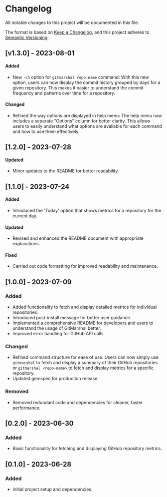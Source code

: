 # Changelog

All notable changes to this project will be documented in this file.

The format is based on [Keep a Changelog](https://keepachangelog.com/en/1.0.0/),
and this project adheres to [Semantic Versioning](https://semver.org/spec/v2.0.0.html).

## [v1.3.0] - 2023-08-01
#### Added 
- New `-ch` option for `gitmarshal repo-name` command: With this new option, users can now display the commit history grouped by days for a given repository. This makes it easier to understand the commit frequency and patterns over time for a repository.

#### Changed
- Refined the way options are displayed in help menu: The help menu now includes a separate "Options" column for better clarity. This allows users to easily understand what options are available for each command and how to use them effectively.

## [1.2.0] - 2023-07-28
#### Updated
- Minor updates to the README for better readability.

## [1.1.0] - 2023-07-24
#### Added
- Introduced the 'Today' option that shows metrics for a repository for the current day.

#### Updated
- Revised and enhanced the README document with appropriate explanations.

#### Fixed
- Carried out code formatting for improved readability and maintenance.

## [1.0.0] - 2023-07-09
### Added
- Added functionality to fetch and display detailed metrics for individual repositories.
- Introduced post-install message for better user guidance.
- Implemented a comprehensive README for developers and users to understand the usage of GitMarshal better.
- Improved error handling for GitHub API calls.

### Changed
- Refined command structure for ease of use. Users can now simply use `gitmarshal` to fetch and display a summary of their GitHub repositories or `gitmarshal <repo-name>` to fetch and display metrics for a specific repository.
- Updated gemspec for production release.

### Removed
- Removed redundant code and dependencies for cleaner, faster performance.

## [0.2.0] - 2023-06-30
### Added
- Basic functionality for fetching and displaying GitHub repository metrics.

## [0.1.0] - 2023-06-28
### Added
- Initial project setup and dependencies.

